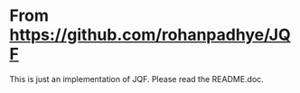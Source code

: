 # From https://github.com/rohanpadhye/JQF 
This is just an implementation of JQF. Please read the README.doc. 